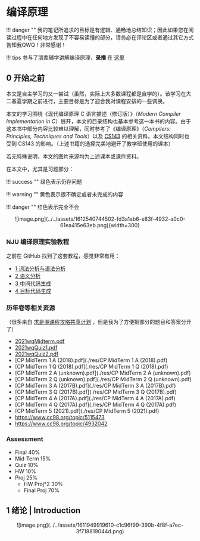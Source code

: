 # 编译原理

!!! danger ""
    我的笔记所追求的目标是有逻辑、通畅地总结知识；因此如果您在阅读过程中在任何地方发现了不容易读懂的部分，请务必在评论区或者通过其它方式告知我QWQ！非常感谢！


!!! tips
    参与了朋辈辅学讲解编译原理，**录播** 在 [这里](https://space.bilibili.com/18777618/channel/collectiondetail?sid=288316&ctype=0)


## 0 开始之前
本文是自主学习的又一尝试（虽然，实际上大多数课程都是自学的）。该学习在大二春夏学期之前进行，主要目标是为了迎合我对课程安排的一些调换。

本文的学习围绕《现代编译原理  C 语言描述（修订版）》（_Modern Compiler Implementation in C_）展开，本文的目录结构也基本参考这一本书的内容。由于这本书中部分内容比较难以理解，同时参考了《编译原理》（_Compilers: Principles, Techniques and Tools_）以及 [CS143](https://web.stanford.edu/class/cs143/) 的相关资料。本文结构同时也受到 CS143 的影响。（上述书籍的选择完美地避开了教学班使用的课本）

若无特殊说明，本文的图片来源均为上述课本或课件资料。

在本文中，尤其是习题部分：

!!! success ""
    绿色表示仍存问题
    
!!! warning ""
    黄色表示很不确定或者未完成的内容
    
!!! danger ""
    红色表示完全不会

<center>![image.png](../../assets/1612540744502-fd3a1ab6-e83f-4932-a0c0-61ea415e63eb.png){width=300}</center>

### NJU 编译原理实验教程

之前在 GitHub 找到了这套教程，感觉非常有用：

- [1 词法分析与语法分析](./nju/Project_1.pdf)
- [2 语义分析](./nju/Project_2.pdf)
- [3 中间代码生成](./nju/Project_3.pdf)
- [4 目标代码生成](./nju/Project_4.pdf)

### 历年卷等相关资源

（很多来自 [求是潮课程攻略共享计划](https://github.com/QSCTech/zju-icicles/tree/master/%E7%BC%96%E8%AF%91%E5%8E%9F%E7%90%86) ，但是我为了方便把部分的题目和答案分开了）

- [2021wqMidterm.pdf](./res/2021wqMidterm.pdf)
- [2021wqQuiz1.pdf](./res/2021wqQuiz1.pdf)
- [2021wqQuiz2.pdf](./res/2021wqQuiz2.pdf)
- [CP MidTerm 1 A (2018).pdf](./res/CP MidTerm 1 A (2018).pdf)
- [CP MidTerm 1 Q (2018).pdf](./res/CP MidTerm 1 Q (2018).pdf)
- [CP MidTerm 2 A (unknown).pdf](./res/CP MidTerm 2 A (unknown).pdf)
- [CP MidTerm 2 Q (unknown).pdf](./res/CP MidTerm 2 Q (unknown).pdf)
- [CP MidTerm 3 A (2017B).pdf](./res/CP MidTerm 3 A (2017B).pdf)
- [CP MidTerm 3 Q (2017B).pdf](./res/CP MidTerm 3 Q (2017B).pdf)
- [CP MidTerm 4 A (2017A).pdf](./res/CP MidTerm 4 A (2017A).pdf)
- [CP MidTerm 4 Q (2017A).pdf](./res/CP MidTerm 4 Q (2017A).pdf)
- [CP MidTerm 5 (2021).pdf](./res/CP MidTerm 5 (2021).pdf)
- https://www.cc98.org/topic/5115473
- https://www.cc98.org/topic/4932042

### Assessment

   - Final 40%
   - Mid-Term 15%
   - Quiz 10%
   - HW 10%
   - Proj 25%
      - HW Proj*2 30%
      - Final Proj 70%


## 1 绪论 | Introduction

<center>![image.png](../../assets/1611949919610-c1c96f99-390b-4f8f-a7ec-3f718819044d.png)</center>

